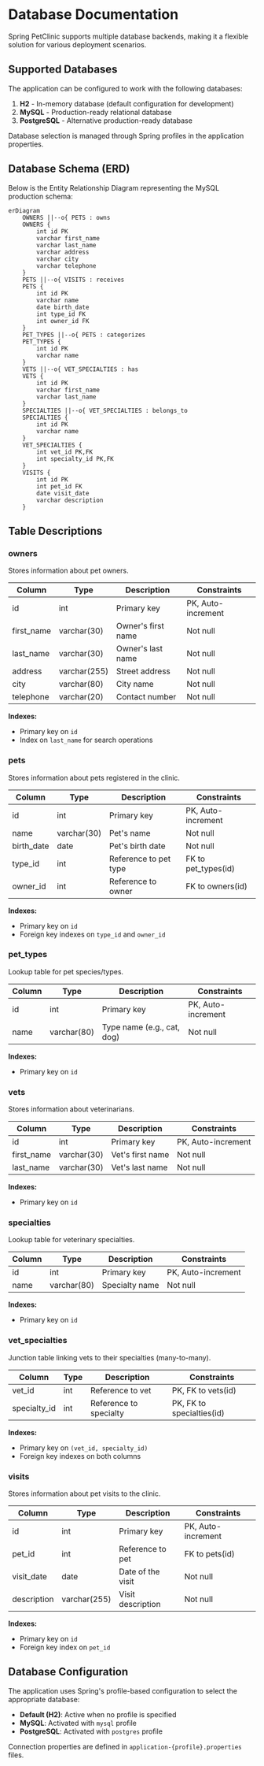 # Database Documentation

Spring PetClinic supports multiple database backends, making it a flexible solution for various deployment scenarios.

## Supported Databases

The application can be configured to work with the following databases:

1. **H2** - In-memory database (default configuration for development)
2. **MySQL** - Production-ready relational database 
3. **PostgreSQL** - Alternative production-ready database

Database selection is managed through Spring profiles in the application properties.

## Database Schema (ERD)

Below is the Entity Relationship Diagram representing the MySQL production schema:

```mermaid
erDiagram
    OWNERS ||--o{ PETS : owns
    OWNERS {
        int id PK
        varchar first_name
        varchar last_name
        varchar address
        varchar city
        varchar telephone
    }
    PETS ||--o{ VISITS : receives
    PETS {
        int id PK
        varchar name
        date birth_date
        int type_id FK
        int owner_id FK
    }
    PET_TYPES ||--o{ PETS : categorizes
    PET_TYPES {
        int id PK
        varchar name
    }
    VETS ||--o{ VET_SPECIALTIES : has
    VETS {
        int id PK
        varchar first_name
        varchar last_name
    }
    SPECIALTIES ||--o{ VET_SPECIALTIES : belongs_to
    SPECIALTIES {
        int id PK
        varchar name
    }
    VET_SPECIALTIES {
        int vet_id PK,FK
        int specialty_id PK,FK
    }
    VISITS {
        int id PK
        int pet_id FK
        date visit_date
        varchar description
    }
```

## Table Descriptions

### owners

Stores information about pet owners.

| Column | Type | Description | Constraints |
|--------|------|-------------|------------|
| id | int | Primary key | PK, Auto-increment |
| first_name | varchar(30) | Owner's first name | Not null |
| last_name | varchar(30) | Owner's last name | Not null |
| address | varchar(255) | Street address | Not null |
| city | varchar(80) | City name | Not null |
| telephone | varchar(20) | Contact number | Not null |

**Indexes:**
- Primary key on `id`
- Index on `last_name` for search operations

### pets

Stores information about pets registered in the clinic.

| Column | Type | Description | Constraints |
|--------|------|-------------|------------|
| id | int | Primary key | PK, Auto-increment |
| name | varchar(30) | Pet's name | Not null |
| birth_date | date | Pet's birth date | Not null |
| type_id | int | Reference to pet type | FK to pet_types(id) |
| owner_id | int | Reference to owner | FK to owners(id) |

**Indexes:**
- Primary key on `id`
- Foreign key indexes on `type_id` and `owner_id`

### pet_types

Lookup table for pet species/types.

| Column | Type | Description | Constraints |
|--------|------|-------------|------------|
| id | int | Primary key | PK, Auto-increment |
| name | varchar(80) | Type name (e.g., cat, dog) | Not null |

**Indexes:**
- Primary key on `id`

### vets

Stores information about veterinarians.

| Column | Type | Description | Constraints |
|--------|------|-------------|------------|
| id | int | Primary key | PK, Auto-increment |
| first_name | varchar(30) | Vet's first name | Not null |
| last_name | varchar(30) | Vet's last name | Not null |

**Indexes:**
- Primary key on `id`

### specialties

Lookup table for veterinary specialties.

| Column | Type | Description | Constraints |
|--------|------|-------------|------------|
| id | int | Primary key | PK, Auto-increment |
| name | varchar(80) | Specialty name | Not null |

**Indexes:**
- Primary key on `id`

### vet_specialties

Junction table linking vets to their specialties (many-to-many).

| Column | Type | Description | Constraints |
|--------|------|-------------|------------|
| vet_id | int | Reference to vet | PK, FK to vets(id) |
| specialty_id | int | Reference to specialty | PK, FK to specialties(id) |

**Indexes:**
- Primary key on `(vet_id, specialty_id)`
- Foreign key indexes on both columns

### visits

Stores information about pet visits to the clinic.

| Column | Type | Description | Constraints |
|--------|------|-------------|------------|
| id | int | Primary key | PK, Auto-increment |
| pet_id | int | Reference to pet | FK to pets(id) |
| visit_date | date | Date of the visit | Not null |
| description | varchar(255) | Visit description | Not null |

**Indexes:**
- Primary key on `id`
- Foreign key index on `pet_id`

## Database Configuration

The application uses Spring's profile-based configuration to select the appropriate database:

- **Default (H2)**: Active when no profile is specified
- **MySQL**: Activated with `mysql` profile
- **PostgreSQL**: Activated with `postgres` profile

Connection properties are defined in `application-{profile}.properties` files.
